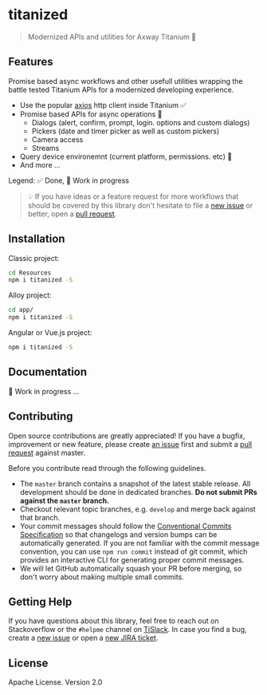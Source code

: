# titanized

> Modernized APIs and utilities for Axway Titanium :rocket:

## Features

Promise based async workflows and other usefull utilities wrapping the battle tested Titanium APIs for a modernized developing experience.

* Use the popular [axios](https://github.com/axios/axios/) http client inside Titanium :white_check_mark:
* Promise based APIs for async operations :construction:
  * Dialogs (alert, confirm, prompt, login. options and custom dialogs)
  * Pickers (date and timer picker as well as custom pickers)
  * Camera access
  * Streams
* Query device environemnt (current platform, permissions. etc) :construction:
* And more ...

Legend: :white_check_mark: Done, :construction: Work in progress

> :bulb: If you have ideas or a feature request for more workflows that should be covered by this library don't hesitate to file a [new issue](/issues/new) or better, open a [pull request](/compare).

## Installation

Classic project:
```bash
cd Resources
npm i titanized -S
```

Alloy project:
```bash
cd app/
npm i titanized -S
```

Angular or Vue.js project:
```bash
npm i titanized -S
```

## Documentation

:construction: Work in progress ...

## Contributing

Open source contributions are greatly appreciated! If you have a bugfix, improvement or new feature, please create
[an issue](https://github.com/appcelerator/titanized/issues/new) first and submit a [pull request](https://github.com/appcelerator/titanized/pulls/new) against master.

Before you contribute read through the following guidelines.

* The `master` branch contains a snapshot of the latest stable release. All development should be done in dedicated branches. **Do not submit PRs against the `master` branch.**
* Checkout relevant topic branches, e.g. `develop` and merge back against that branch.
* Your commit messages should follow the [Conventional Commits Specification](https://conventionalcommits.org/) so that changelogs and version bumps can be automatically generated. If you are not familiar with the commit message convention, you can use `npm run commit` instead of git commit, which provides an interactive CLI for generating proper commit messages.
* We will let GitHub automatically squash your PR before merging, so don't worry about making multiple small commits.

## Getting Help

If you have questions about this library, feel free to reach out on Stackoverflow or the
`#helpme` channel on [TiSlack](http://tislack.org). In case you find a bug, create a [new issue](/issues/new)
or open a [new JIRA ticket](https://jira.appcelerator.org).

## License

Apache License. Version 2.0
